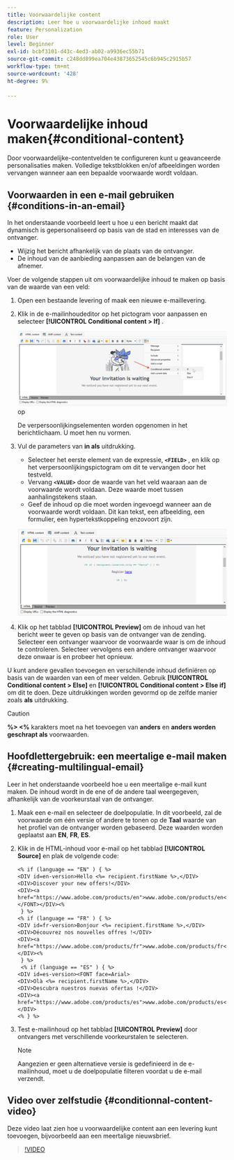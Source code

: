 ```yaml
---
title: Voorwaardelijke content
description: Leer hoe u voorwaardelijke inhoud maakt
feature: Personalization
role: User
level: Beginner
exl-id: bcbf3101-d43c-4ed3-ab02-a9936ec55b71
source-git-commit: c248dd899ea704e43873652545c6b945c2915b57
workflow-type: tm+mt
source-wordcount: '428'
ht-degree: 9%

---
```


# Voorwaardelijke inhoud maken{#conditional-content}

Door voorwaardelijke-contentvelden te configureren kunt u geavanceerde personalisaties maken. Volledige tekstblokken en/of afbeeldingen worden vervangen wanneer aan een bepaalde voorwaarde wordt voldaan.


## Voorwaarden in een e-mail gebruiken {#conditions-in-an-email}

In het onderstaande voorbeeld leert u hoe u een bericht maakt dat dynamisch is gepersonaliseerd op basis van de stad en interesses van de ontvanger.

* Wijzig het bericht afhankelijk van de plaats van de ontvanger.
* De inhoud van de aanbieding aanpassen aan de belangen van de afnemer.

Voer de volgende stappen uit om voorwaardelijke inhoud te maken op basis van de waarde van een veld:

1. Open een bestaande levering of maak een nieuwe e-maillevering.
1. Klik in de e-mailinhoudeditor op het pictogram voor aanpassen en selecteer **[!UICONTROL Conditional content > If]** .

   ![ neem een voorwaarde ](assets/condition-insert.png) op

   De verpersoonlijkingselementen worden opgenomen in het berichtlichaam. U moet hen nu vormen.

1. Vul de parameters van **in als** uitdrukking.

   * Selecteer het eerste element van de expressie, **`<FIELD>`** , en klik op het verpersoonlijkingspictogram om dit te vervangen door het testveld.
   * Vervang **`<VALUE>`** door de waarde van het veld waaraan aan de voorwaarde wordt voldaan. Deze waarde moet tussen aanhalingstekens staan.
   * Geef de inhoud op die moet worden ingevoegd wanneer aan de voorwaarde wordt voldaan. Dit kan tekst, een afbeelding, een formulier, een hypertekstkoppeling enzovoort zijn.

   ![ Voorwaarde in een e-mail ](assets/condition-in-email.png)

1. Klik op het tabblad **[!UICONTROL Preview]** om de inhoud van het bericht weer te geven op basis van de ontvanger van de zending. Selecteer een ontvanger waarvoor de voorwaarde waar is om de inhoud te controleren. Selecteer vervolgens een andere ontvanger waarvoor deze onwaar is en probeer het opnieuw.

U kunt andere gevallen toevoegen en verschillende inhoud definiëren op basis van de waarden van een of meer velden. Gebruik **[!UICONTROL Conditional content > Else]** en **[!UICONTROL Conditional content > Else if]** om dit te doen. Deze uitdrukkingen worden gevormd op de zelfde manier zoals **als** uitdrukking.

>[!CAUTION]
>
>**%> &lt;%** karakters moet na het toevoegen van **anders** en **anders worden geschrapt als** voorwaarden.


## Hoofdlettergebruik: een meertalige e-mail maken {#creating-multilingual-email}

Leer in het onderstaande voorbeeld hoe u een meertalige e-mail kunt maken. De inhoud wordt in de ene of de andere taal weergegeven, afhankelijk van de voorkeurstaal van de ontvanger.

1. Maak een e-mail en selecteer de doelpopulatie. In dit voorbeeld, zal de voorwaarde om één versie of andere te tonen op de **Taal** waarde van het profiel van de ontvanger worden gebaseerd. Deze waarden worden geplaatst aan **EN**, **FR**, **ES**.
1. Klik in de HTML-inhoud voor e-mail op het tabblad **[!UICONTROL Source]** en plak de volgende code:

   ```
   <% if (language == "EN" ) { %>
   <DIV id=en-version>Hello <%= recipient.firstName %>,</DIV>
   <DIV>Discover your new offers!</DIV>
   <DIV><a href="https://www.adobe.com/products/en">www.adobe.com/products/en</A></FONT></DIV><%
    } %>
   <% if (language == "FR" ) { %>
   <DIV id=fr-version>Bonjour <%= recipient.firstName %>,</DIV>
   <DIV>Découvrez nos nouvelles offres !</DIV>
   <DIV><a href="https://www.adobe.com/products/fr">www.adobe.com/products/fr</A></DIV><%
    } %>
    <% if (language == "ES" ) { %>
   <DIV id=es-version><FONT face=Arial>
   <DIV>Olà <%= recipient.firstName %>,</DIV>
   <DIV>Descubra nuestros nuevas ofertas !</DIV>
   <DIV><a href="https://www.adobe.com/products/es">www.adobe.com/products/es</A></DIV>
   <% } %>
   ```

1. Test e-mailinhoud op het tabblad **[!UICONTROL Preview]** door ontvangers met verschillende voorkeurstalen te selecteren.

   >[!NOTE]
   >
   >Aangezien er geen alternatieve versie is gedefinieerd in de e-mailinhoud, moet u de doelpopulatie filteren voordat u de e-mail verzendt.

## Video over zelfstudie {#conditionnal-content-video}

Deze video laat zien hoe u voorwaardelijke content aan een levering kunt toevoegen, bijvoorbeeld aan een meertalige nieuwsbrief.

>[!VIDEO](https://video.tv.adobe.com/v/3426537?quality=12&captions=dut)
